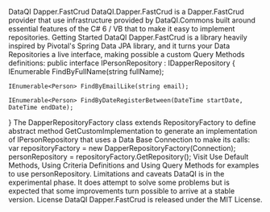 DataQI Dapper.FastCrud 
DataQI.Dapper.FastCrud is a Dapper.FastCrud provider that use infrastructure provided by DataQI.Commons built around essential features of the C# 6 / VB that to make it easy to implement repositories.
Getting Started
DataQI Dapper.FastCrud is a library heavily inspired by Pivotal's Spring Data JPA library, and it turns your Data Repositories a live interface, making possible a custom Query Methods definitions:
public interface IPersonRepository : IDapperRepository<Person>
{
    IEnumerable<Person> FindByFullName(string fullName);
  
    IEnumerable<Person> FindByEmailLike(string email);
  
    IEnumerable<Person> FindByDateRegisterBetween(DateTime startDate, DateTime endDate);
}
The DapperRepositoryFactory class extends RepositoryFactory to define abstract method GetCustomImplementation to generate an implementation of IPersonRepository that uses a Data Base Connection to make its calls:
var repositoryFactory = new DapperRepositoryFactory(Connection);
personRepository = repositoryFactory.GetRepository<IPersonRepository>();
Visit Use Default Methods, Using Criteria Definitions and Using Query Methods for examples to use personRepository.
Limitations and caveats
DataQI is in the experimental phase. It does attempt to solve some problems but is expected that some improvements turn possible to arrive at a stable version.
License
DataQI Dapper.FastCrud is released under the MIT License.
